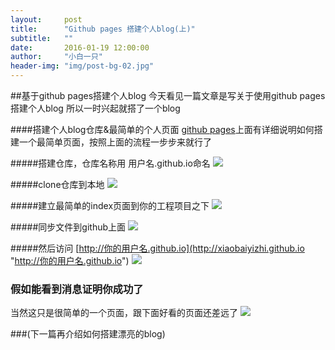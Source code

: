 ```yaml
---
layout:     post
title:      "Github pages 搭建个人blog(上)"
subtitle:   ""
date:       2016-01-19 12:00:00
author:     "小白一只"
header-img: "img/post-bg-02.jpg"
---
```



##基于github pages搭建个人blog
今天看见一篇文章是写关于使用github pages搭建个人blog
所以一时兴起就搭了一个blog

####搭建个人blog仓库&最简单的个人页面
[github pages](https://pages.github.com/ "github pages上面有详细说明如何搭建一个最简单页面")上面有详细说明如何搭建一个最简单页面，按照上面的流程一步步来就行了

#####搭建仓库，仓库名称用 用户名.github.io命名
![](https://raw.githubusercontent.com/xiaobaiyizhi/xiaobaiyizhi.github.io/master/img/create-firstblog/pages-create1.png)

#####clone仓库到本地
![](https://raw.githubusercontent.com/xiaobaiyizhi/xiaobaiyizhi.github.io/master/img/create-firstblog/pages-create2.png)

#####建立最简单的index页面到你的工程项目之下
![](https://raw.githubusercontent.com/xiaobaiyizhi/xiaobaiyizhi.github.io/master/img/create-firstblog/pages-create3.png)

#####同步文件到github上面
![](https://raw.githubusercontent.com/xiaobaiyizhi/xiaobaiyizhi.github.io/master/img/create-firstblog/pages-create4.png)

#####然后访问 [http://你的用户名.github.io](http://xiaobaiyizhi.github.io "http://你的用户名.github.io")
![](https://raw.githubusercontent.com/xiaobaiyizhi/xiaobaiyizhi.github.io/master/img/create-firstblog/pages-create5.png)

### 假如能看到消息证明你成功了
当然这只是很简单的一个页面，跟下面好看的页面还差远了
![](https://raw.githubusercontent.com/xiaobaiyizhi/xiaobaiyizhi.github.io/master/img/create-firstblog/myblog.png)

###(下一篇再介绍如何搭建漂亮的blog)